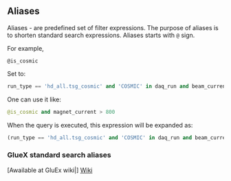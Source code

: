 ## Aliases

Aliases - are predefined set of filter expressions. The purpose of aliases is to shorten standard search expressions. Aliases starts with ```@``` sign. 

For example, 
```
@is_cosmic
```
Set to:
```python
run_type == 'hd_all.tsg_cosmic' and 'COSMIC' in daq_run and beam_current < 10
```
One can use it like:
```python
@is_cosmic and magnet_current > 800
```

When the query is executed, this expression will be expanded as:
```python
(run_type == 'hd_all.tsg_cosmic' and 'COSMIC' in daq_run and beam_current < 10) and magnet_current > 800
```



### GlueX standard search aliases
[Awailable at GluEx wiki|]
[Wiki](https://halldweb.jlab.org/wiki/index.php/RCDB_Standard_Searches)